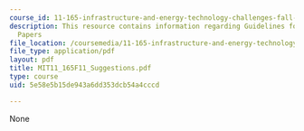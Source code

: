 ```yaml
---
course_id: 11-165-infrastructure-and-energy-technology-challenges-fall-2011
description: This resource contains information regarding Guidelines for Well-written
  Papers
file_location: /coursemedia/11-165-infrastructure-and-energy-technology-challenges-fall-2011/5e58e5b15de943a6dd353dcb54a4cccd_MIT11_165F11_Suggestions.pdf
file_type: application/pdf
layout: pdf
title: MIT11_165F11_Suggestions.pdf
type: course
uid: 5e58e5b15de943a6dd353dcb54a4cccd

---
```

None